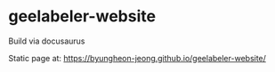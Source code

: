 # geelabeler-website

Build via docusaurus

Static page at: https://byungheon-jeong.github.io/geelabeler-website/
